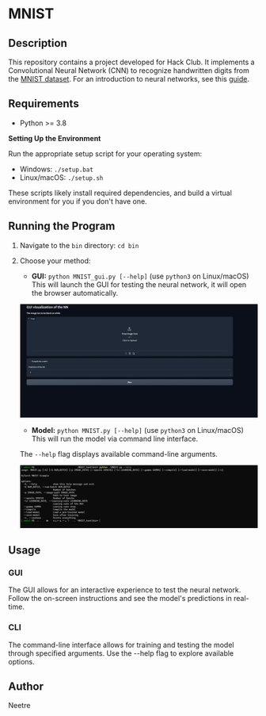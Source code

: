# MNIST

## Description

This repository contains a project developed for Hack Club. It implements a Convolutional Neural Network (CNN) to recognize handwritten digits from the [MNIST dataset](https://en.wikipedia.org/wiki/MNIST_database). For an introduction to neural networks, see this [guide](https://www.3blue1brown.com/lessons/neural-networks).


## Requirements

* Python >= 3.8

**Setting Up the Environment**

Run the appropriate setup script for your operating system:

* Windows: `./setup.bat`
* Linux/macOS: `./setup.sh`

These scripts likely install required dependencies, and build a virtual environment for you if you don't have one.

## Running the Program

1. Navigate to the `bin` directory: `cd bin`

2. Choose your method:

   * **GUI:** `python MNIST_gui.py [--help]` (use `python3` on Linux/macOS) <br>
   This will launch the GUI for testing the neural network, it will open the browser automatically.

   ![Image](data/Readme_img/GUI.PNG)

   * **Model:** `python MNIST.py [--help]` (use `python3` on Linux/macOS) <br>
   This will run the model via command line interface.

   The `--help` flag displays available command-line arguments.

   ![Image](data/Readme_img/CLI.PNG)

## Usage

### GUI

The GUI allows for an interactive experience to test the neural network. Follow the on-screen instructions and see the model's predictions in real-time.

### CLI

The command-line interface allows for training and testing the model through specified arguments. Use the --help flag to explore available options.

## Author

Neetre
